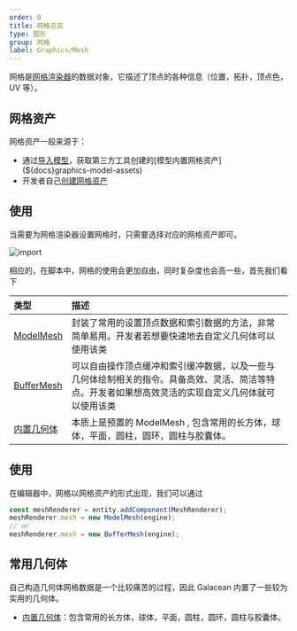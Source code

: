 ```yaml
---
order: 0
title: 网格总览
type: 图形
group: 网格
label: Graphics/Mesh
---
```


网格是[网格渲染器](${docs}graphics-renderer-meshRenderer)的数据对象，它描述了顶点的各种信息（位置，拓扑，顶点色，UV 等）。

## 网格资产

网格资产一般来源于：

- 通过[导入模型](${docs}graphics-model-importGlTF)，获取第三方工具创建的[模型内置网格资产](${docs}graphics-model-assets)
- 开发者自己[创建网格资产](${docs}graphics-mesh-primitiveMesh)

## 使用

当需要为网格渲染器设置网格时，只需要选择对应的网格资产即可。

<img src="https://mdn.alipayobjects.com/huamei_yo47yq/afts/img/A*fmhoSrmQQ78AAAAAAAAAAAAADhuCAQ/original" alt="import" style="zoom:100%;" />

相应的，在脚本中，网格的使用会更加自由，同时复杂度也会高一些，首先我们看下

| 类型                                             | 描述                                                                                                                                                 |
| :----------------------------------------------- | :--------------------------------------------------------------------------------------------------------------------------------------------------- |
| [ModelMesh](${docs}graphics-mesh-modelMesh)      | 封装了常用的设置顶点数据和索引数据的方法，非常简单易用。开发者若想要快速地去自定义几何体可以使用该类                                                 |
| [BufferMesh](${docs}graphics-mesh-bufferMesh)    | 可以自由操作顶点缓冲和索引缓冲数据，以及一些与几何体绘制相关的指令。具备高效、灵活、简洁等特点。开发者如果想高效灵活的实现自定义几何体就可以使用该类 |
| [内置几何体](${docs}graphics-mesh-primitiveMesh) | 本质上是预置的 ModelMesh , 包含常用的长方体，球体，平面，圆柱，圆环，圆柱与胶囊体。                                                                  |

## 使用

在编辑器中，网格以网格资产的形式出现，我们可以通过

```typescript
const meshRenderer = entity.addComponent(MeshRenderer);
meshRenderer.mesh = new ModelMesh(engine);
// or
meshRenderer.mesh = new BufferMesh(engine);
```

## 常用几何体

自己构造几何体网格数据是一个比较痛苦的过程，因此 Galacean 内置了一些较为实用的几何体。

- [内置几何体](${docs}graphics-model)：包含常用的长方体，球体，平面，圆柱，圆环，圆柱与胶囊体。
